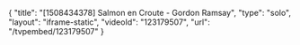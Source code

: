 {
    "title": "[1508434378] Salmon en Croute - Gordon Ramsay",
    "type": "solo",
    "layout": "iframe-static",
    "videoId": "123179507",
    "url": "\/tvpembed\/123179507"
}
